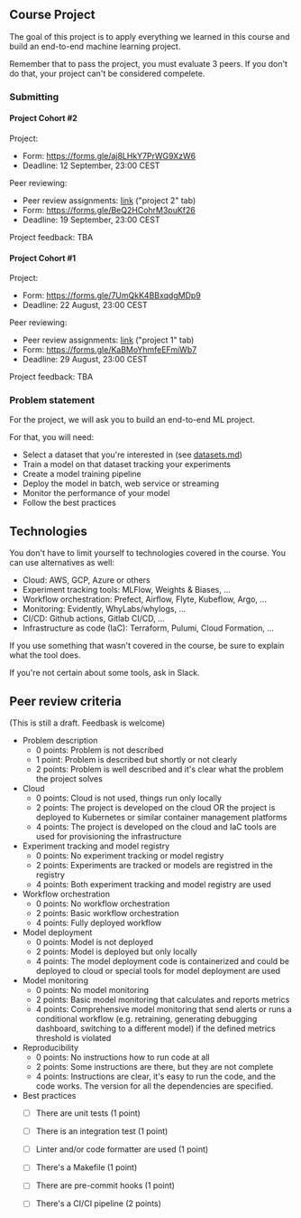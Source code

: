 ## Course Project

The goal of this project is to apply everything we learned
in this course and build an end-to-end machine learning project.

Remember that to pass the project, you must evaluate 3 peers. If you don't do that, your project can't be considered compelete.  


### Submitting 


#### Project Cohort #2

Project:

* Form: https://forms.gle/aj8LHkY7PrWG9XzW6
* Deadline: 12 September, 23:00 CEST

Peer reviewing:

* Peer review assignments: [link](https://docs.google.com/spreadsheets/d/e/2PACX-1vQYTps829bmaN-aaJPiBUc3UwtN3e_llI44DKv-rQDsmVRMS1No7XWQqOyNI4ZbFbIvN351Q-G6edCP/pubhtml) ("project 2" tab)
* Form: https://forms.gle/BeQ2HCohrM3puKf26
* Deadline: 19 September, 23:00 CEST

Project feedback: TBA


#### Project Cohort #1

Project:

* Form: https://forms.gle/7UmQkK4BBxqdgMDp9
* Deadline: 22 August, 23:00 CEST

Peer reviewing:

* Peer review assignments: [link](https://docs.google.com/spreadsheets/d/e/2PACX-1vQYTps829bmaN-aaJPiBUc3UwtN3e_llI44DKv-rQDsmVRMS1No7XWQqOyNI4ZbFbIvN351Q-G6edCP/pubhtml) ("project 1" tab)
* Form: https://forms.gle/KaBMoYhmfeEFmiWb7
* Deadline: 29 August, 23:00 CEST

Project feedback: TBA



### Problem statement

For the project, we will ask you to build an end-to-end ML project. 

For that, you will need:

* Select a dataset that you're interested in (see [datasets.md](https://github.com/DataTalksClub/data-engineering-zoomcamp/blob/main/week_7_project/datasets.md))
* Train a model on that dataset tracking your experiments
* Create a model training pipeline
* Deploy the model in batch, web service or streaming
* Monitor the performance of your model
* Follow the best practices 


## Technologies 

You don't have to limit yourself to technologies covered in the course. You can use alternatives as well:

* Cloud: AWS, GCP, Azure or others
* Experiment tracking tools: MLFlow, Weights & Biases, ... 
* Workflow orchestration: Prefect, Airflow, Flyte, Kubeflow, Argo, ...
* Monitoring: Evidently, WhyLabs/whylogs, ...
* CI/CD: Github actions, Gitlab CI/CD, ...
* Infrastructure as code (IaC): Terraform, Pulumi, Cloud Formation, ...

If you use something that wasn't covered in the course, 
be sure to explain what the tool does.

If you're not certain about some tools, ask in Slack.


## Peer review criteria

(This is still a draft. Feedbask is welcome)

* Problem description
    * 0 points: Problem is not described
    * 1 point: Problem is described but shortly or not clearly 
    * 2 points: Problem is well described and it's clear what the problem the project solves
* Cloud
    * 0 points: Cloud is not used, things run only locally
    * 2 points: The project is developed on the cloud OR the project is deployed to Kubernetes or similar container management platforms
    * 4 points: The project is developed on the cloud and IaC tools are used for provisioning the infrastructure
* Experiment tracking and model registry
    * 0 points: No experiment tracking or model registry
    * 2 points: Experiments are tracked or models are registred in the registry
    * 4 points: Both experiment tracking and model registry are used
* Workflow orchestration
    * 0 points: No workflow orchestration
    * 2 points: Basic workflow orchestration
    * 4 points: Fully deployed workflow 
* Model deployment
    * 0 points: Model is not deployed
    * 2 points: Model is deployed but only locally
    * 4 points: The model deployment code is containerized and could be deployed to cloud or special tools for model deployment are used
* Model monitoring
    * 0 points: No model monitoring
    * 2 points: Basic model monitoring that calculates and reports metrics
    * 4 points: Comprehensive model monitoring that send alerts or runs a conditional workflow (e.g. retraining, generating debugging dashboard, switching to a different model) if the defined metrics threshold is violated
* Reproducibility
    * 0 points: No instructions how to run code at all
    * 2 points: Some instructions are there, but they are not complete
    * 4 points: Instructions are clear, it's easy to run the code, and the code works. The version for all the dependencies are specified.
* Best practices
    * [ ] There are unit tests (1 point)
    * [ ] There is an integration test (1 point)
    * [ ] Linter and/or code formatter are used (1 point)
    * [ ] There's a Makefile (1 point)
    * [ ] There are pre-commit hooks (1 point)
    * [ ] There's a CI/CI pipeline (2 points)




